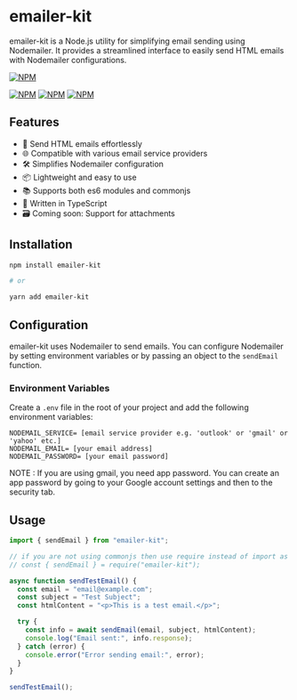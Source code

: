 # emailer-kit

emailer-kit is a Node.js utility for simplifying email sending using Nodemailer. It provides a streamlined interface to easily send HTML emails with Nodemailer configurations.

[![NPM](https://nodei.co/npm/emailer-kit.png)](https://nodei.co/npm/emailer-kit/)

[![NPM](https://img.shields.io/npm/v/emailer-kit)](https://www.npmjs.com/package/emailer-kit)
[![NPM](https://img.shields.io/npm/l/emailer-kit)](https://www.npmjs.com/package/emailer-kit)
[![NPM](https://img.shields.io/npm/types/emailer-kit)](https://www.npmjs.com/package/emailer-kit)

## Features

- 📧 Send HTML emails effortlessly
- 🌐 Compatible with various email service providers
- 🛠️ Simplifies Nodemailer configuration
- 📦 Lightweight and easy to use
- 📚 Supports both es6 modules and commonjs
- 📜 Written in TypeScript
- 🗃️ Coming soon: Support for attachments

## Installation

```bash
npm install emailer-kit

# or

yarn add emailer-kit
```

## Configuration

emailer-kit uses Nodemailer to send emails. You can configure Nodemailer by setting environment variables or by passing an object to the `sendEmail` function.

### Environment Variables

Create a `.env` file in the root of your project and add the following environment variables:

```env
NODEMAIL_SERVICE= [email service provider e.g. 'outlook' or 'gmail' or 'yahoo' etc.]
NODEMAIL_EMAIL= [your email address]
NODEMAIL_PASSWORD= [your email password]
```

NOTE : If you are using gmail, you need app password. You can create an app password by going to your Google account settings and then to the security tab.

## Usage

```javascript
import { sendEmail } from "emailer-kit";

// if you are not using commonjs then use require instead of import as shown below
// const { sendEmail } = require("emailer-kit");

async function sendTestEmail() {
  const email = "email@example.com";
  const subject = "Test Subject";
  const htmlContent = "<p>This is a test email.</p>";

  try {
    const info = await sendEmail(email, subject, htmlContent);
    console.log("Email sent:", info.response);
  } catch (error) {
    console.error("Error sending email:", error);
  }
}

sendTestEmail();
```
